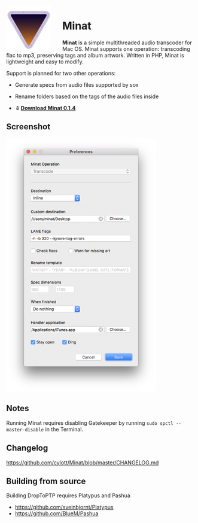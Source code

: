 <img align="left" src="minat.png" style="float: left; margin-right: 30px;" width="120">

# Minat

**Minat** is a simple multithreaded audio transcoder for Mac OS. Minat supports one operation: transcoding flac to mp3, preserving tags and album artwork. Written in PHP, Minat is lightweight and easy to modify.

Support is planned for two other operations:

* Generate specs from audio files supported by sox
* Rename folders based on the tags of the audio files inside

* **⇩ [Download Minat 0.1.4](https://github.com/)**

## Screenshot

<img src="screenshot.png" width="400">

## Notes

Running Minat requires disabling Gatekeeper by running `sudo spctl --master-disable` in the Terminal.

## Changelog

https://github.com/cylott/Minat/blob/master/CHANGELOG.md

## Building from source

Building DropToPTP requires Platypus and Pashua

* https://github.com/sveinbjornt/Platypus
* https://github.com/BlueM/Pashua